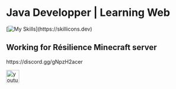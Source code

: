 <h1 align="left">Java Developper | Learning Web</h1>

[![My Skills](https://skillicons.dev/icons?i=java,html,css,php,ts,js,c,mysql,)](https://skillicons.dev)

<h2 align="left">Working for Résilience Minecraft server</h2>
<p>https://discord.gg/gNpzH2acer</p>

<div align="left">
  <a href="https://www.youtube.com/@nerkoy_vod" target="_blank">
    <img src="https://img.shields.io/static/v1?message=Youtube&logo=youtube&label=NerKoy%20-%20VOD&color=FF0000&logoColor=white&labelColor=&style=for-the-badge" height="35" alt="youtube logo"  />
  </a>
</div>

###
